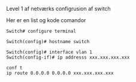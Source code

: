 <h> Level 1 af netværks configrusion af switch </H>

<p> Her er en list og kode comandor  </p>

```
Switch# configure terminal

Switch(config)# hostname switch

Switch(config)# interface vlan 1
Switch(config-if)# ip addresss xxx.xxx.xxx.xxx

conf t
ip route 0.0.0.0 0.0.0.0 xxx.xxx.xxx.xxx

```
